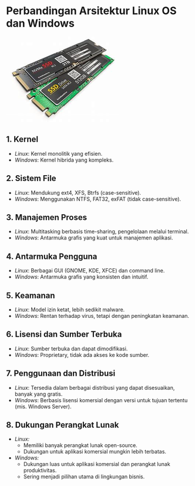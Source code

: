 # Perbandingan Arsitektur Linux OS dan Windows

![alt text](https://github.com/Fathur2004/Fathur-Rahman/blob/main/download.jpg?raw=true)

## 1. Kernel
- *Linux*: Kernel monolitik yang efisien.
- *Windows*: Kernel hibrida yang kompleks.

## 2. Sistem File
- *Linux*: Mendukung ext4, XFS, Btrfs (case-sensitive).
- *Windows*: Menggunakan NTFS, FAT32, exFAT (tidak case-sensitive).

## 3. Manajemen Proses
- *Linux*: Multitasking berbasis time-sharing, pengelolaan melalui terminal.
- *Windows*: Antarmuka grafis yang kuat untuk manajemen aplikasi.

## 4. Antarmuka Pengguna
- *Linux*: Berbagai GUI (GNOME, KDE, XFCE) dan command line.
- *Windows*: Antarmuka grafis yang konsisten dan intuitif.

## 5. Keamanan
- *Linux*: Model izin ketat, lebih sedikit malware.
- *Windows*: Rentan terhadap virus, tetapi dengan peningkatan keamanan.

## 6. Lisensi dan Sumber Terbuka
- *Linux*: Sumber terbuka dan dapat dimodifikasi.
- *Windows*: Proprietary, tidak ada akses ke kode sumber.

## 7. Penggunaan dan Distribusi
- *Linux*: Tersedia dalam berbagai distribusi yang dapat disesuaikan, banyak yang gratis.
- *Windows*: Berbasis lisensi komersial dengan versi untuk tujuan tertentu (mis. Windows Server).

## 8. Dukungan Perangkat Lunak
- *Linux:*
  - Memiliki banyak perangkat lunak open-source.
  - Dukungan untuk aplikasi komersial mungkin lebih terbatas.
- *Windows:*
  - Dukungan luas untuk aplikasi komersial dan perangkat lunak produktivitas.
  - Sering menjadi pilihan utama di lingkungan bisnis.
